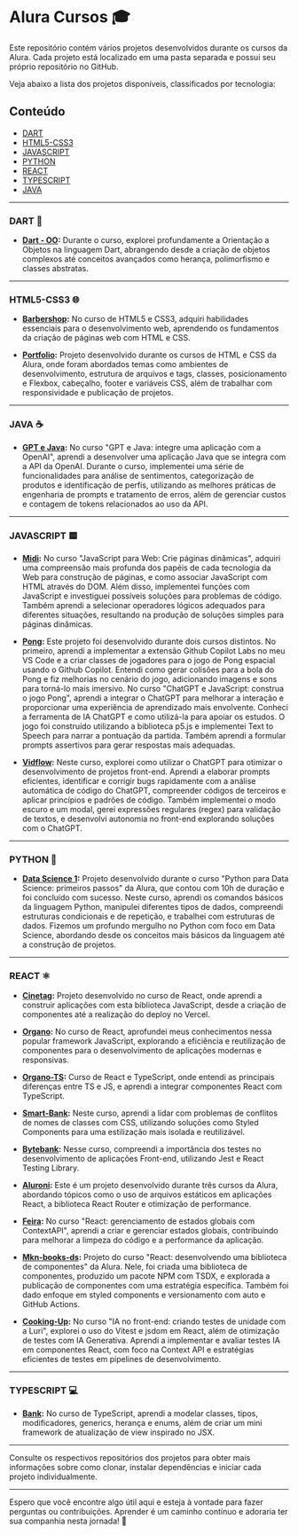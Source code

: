# Alura Cursos 🎓

Este repositório contém vários projetos desenvolvidos durante os cursos da Alura. Cada projeto está localizado em uma pasta separada e possui seu próprio repositório no GitHub.

Veja abaixo a lista dos projetos disponíveis, classificados por tecnologia:

## Conteúdo

- [DART](#dart)
- [HTML5-CSS3](#html5-css3)
- [JAVASCRIPT](#javascript)
- [PYTHON](#python)
- [REACT](#react)
- [TYPESCRIPT](#typescript)
- [JAVA](#java)

---

### DART 🎯

- **[Dart - OO](https://github.com/MakenRosa/dart-oo):** Durante o curso, explorei profundamente a Orientação a Objetos na linguagem Dart, abrangendo desde a criação de objetos complexos até conceitos avançados como herança, polimorfismo e classes abstratas.

---

### HTML5-CSS3 🌐

- **[Barbershop](https://github.com/MakenRosa/barbershop):** No curso de HTML5 e CSS3, adquiri habilidades essenciais para o desenvolvimento web, aprendendo os fundamentos da criação de páginas web com HTML e CSS.

- **[Portfolio](https://github.com/MakenRosa/barbershop):** Projeto desenvolvido durante os cursos de HTML e CSS da Alura, onde foram abordados temas como ambientes de desenvolvimento, estrutura de arquivos e tags, classes, posicionamento e Flexbox, cabeçalho, footer e variáveis CSS, além de trabalhar com responsividade e publicação de projetos.

---

### JAVA ☕️

- **[GPT e Java](https://github.com/MakenRosa/java-openai):** No curso "GPT e Java: integre uma aplicação com a OpenAI", aprendi a desenvolver uma aplicação Java que se integra com a API da OpenAI. Durante o curso, implementei uma série de funcionalidades para análise de sentimentos, categorização de produtos e identificação de perfis, utilizando as melhores práticas de engenharia de prompts e tratamento de erros, além de gerenciar custos e contagem de tokens relacionados ao uso da API.


---

### JAVASCRIPT 🟨

- **[Midi](https://github.com/MakenRosa/midi):** No curso "JavaScript para Web: Crie páginas dinâmicas", adquiri uma compreensão mais profunda dos papéis de cada tecnologia da Web para construção de páginas, e como associar JavaScript com HTML através do DOM. Além disso, implementei funções com JavaScript e investiguei possíveis soluções para problemas de código. Também aprendi a selecionar operadores lógicos adequados para diferentes situações, resultando na produção de soluções simples para páginas dinâmicas.

- **[Pong](https://github.com/MakenRosa/pong):** Este projeto foi desenvolvido durante dois cursos distintos. No primeiro, aprendi a implementar a extensão Github Copilot Labs no meu VS Code e a criar classes de jogadores para o jogo de Pong espacial usando o Github Copilot. Entendi como gerar colisões para a bola do Pong e fiz melhorias no cenário do jogo, adicionando imagens e sons para torná-lo mais imersivo. No curso "ChatGPT e JavaScript: construa o jogo Pong", aprendi a integrar o ChatGPT para melhorar a interação e proporcionar uma experiência de aprendizado mais envolvente. Conheci a ferramenta de IA ChatGPT e como utilizá-la para apoiar os estudos. O jogo foi construído utilizando a biblioteca p5.js e implementei Text to Speech para narrar a pontuação da partida. Também aprendi a formular prompts assertivos para gerar respostas mais adequadas.

- **[Vidflow](https://github.com/MakenRosa/vidflow):** Neste curso, explorei como utilizar o ChatGPT para otimizar o desenvolvimento de projetos front-end. Aprendi a elaborar prompts eficientes, identificar e corrigir bugs rapidamente com a análise automática de código do ChatGPT, compreender códigos de terceiros e aplicar princípios e padrões de código. Também implementei o modo escuro e um modal, gerei expressões regulares (regex) para validação de textos, e desenvolvi autonomia no front-end explorando soluções com o ChatGPT.


---

### PYTHON 🐍

- **[Data Science 1](https://github.com/MakenRosa/data-science-1):** Projeto desenvolvido durante o curso "Python para Data Science: primeiros passos" da Alura, que contou com 10h de duração e foi concluído com sucesso. Neste curso, aprendi os comandos básicos da linguagem Python, manipulei diferentes tipos de dados, compreendi estruturas condicionais e de repetição, e trabalhei com estruturas de dados. Fizemos um profundo mergulho no Python com foco em Data Science, abordando desde os conceitos mais básicos da linguagem até a construção de projetos.

---

### REACT ⚛️

- **[Cinetag](https://github.com/MakenRosa/cinetag):** Projeto desenvolvido no curso de React, onde aprendi a construir aplicações com esta biblioteca JavaScript, desde a criação de componentes até a realização do deploy no Vercel.

- **[Organo](https://github.com/MakenRosa/organo):** No curso de React, aprofundei meus conhecimentos nessa popular framework JavaScript, explorando a eficiência e reutilização de componentes para o desenvolvimento de aplicações modernas e responsivas.

- **[Organo-TS](https://github.com/MakenRosa/organo-ts):** Curso de React e TypeScript, onde entendi as principais diferenças entre TS e JS, e aprendi a integrar componentes React com TypeScript.

- **[Smart-Bank](https://github.com/MakenRosa/smart-bank):** Neste curso, aprendi a lidar com problemas de conflitos de nomes de classes com CSS, utilizando soluções como Styled Components para uma estilização mais isolada e reutilizável.

- **[Bytebank](https://github.com/MakenRosa/bytebank):** Nesse curso, compreendi a importância dos testes no desenvolvimento de aplicações Front-end, utilizando Jest e React Testing Library.

- **[Aluroni](https://github.com/MakenRosa/aluroni):** Este é um projeto desenvolvido durante três cursos da Alura, abordando tópicos como o uso de arquivos estáticos em aplicações React, a biblioteca React Router e otimização de performance.

- **[Feira](https://github.com/MakenRosa/feira):** No curso "React: gerenciamento de estados globais com ContextAPI", aprendi a criar e gerenciar estados globais, contribuindo para melhorar a limpeza do código e a performance da aplicação.

- **[Mkn-books-ds](https://github.com/MakenRosa/mkn-books-ds):** Projeto do curso "React: desenvolvendo uma biblioteca de componentes" da Alura. Nele, foi criada uma biblioteca de componentes, produzido um pacote NPM com TSDX, e explorada a publicação de componentes com uma estratégia específica. Também foi dado enfoque em styled components e versionamento com auto e GitHub Actions.

- **[Cooking-Up](https://github.com/MakenRosa/cooking-up):** No curso "IA no front-end: criando testes de unidade com a Luri", explorei o uso do Vitest e jsdom em React, além de otimização de testes com IA Generativa. Aprendi a implementar e avaliar testes IA em componentes React, com foco na Context API e estratégias eficientes de testes em pipelines de desenvolvimento.

---

### TYPESCRIPT 💻

- **[Bank](https://github.com/MakenRosa/bank):** No curso de TypeScript, aprendi a modelar classes, tipos, modificadores, generics, herança e enums, além de criar um mini framework de atualização de view inspirado no JSX.

---

Consulte os respectivos repositórios dos projetos para obter mais informações sobre como clonar, instalar dependências e iniciar cada projeto individualmente.

---

Espero que você encontre algo útil aqui e esteja à vontade para fazer perguntas ou contribuições. Aprender é um caminho contínuo e adoraria ter sua companhia nesta jornada! 🚀
